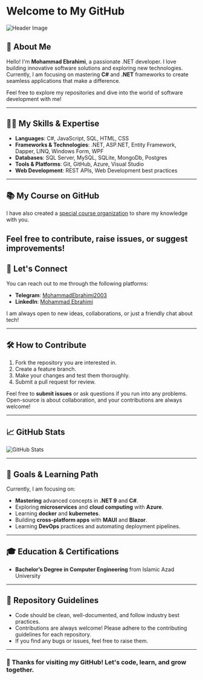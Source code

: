 # Welcome to My GitHub

![Header Image](https://via.placeholder.com/1200x300/000000/FFFFFF?text=Welcome+to+Mohammad+Ebrahimi%27s+GitHub)

## 🚀 About Me

Hello! I'm **Mohammad Ebrahimi**, a passionate .NET developer. I love building innovative software solutions and exploring new technologies. Currently, I am focusing on mastering **C#** and **.NET** frameworks to create seamless applications that make a difference.

Feel free to explore my repositories and dive into the world of software development with me!

---

## 🧑‍💻 My Skills & Expertise

- **Languages**: C#, JavaScript, SQL, HTML, CSS
- **Frameworks & Technologies**: .NET, ASP.NET, Entity Framework, Dapper, LINQ, Windows Form, WPF
- **Databases**: SQL Server, MySQL, SQLite, MongoDb, Postgres
- **Tools & Platforms**: Git, GitHub, Azure, Visual Studio
- **Web Development**: REST APIs, Web Development best practices

---

## 📚 My Course on GitHub

I have also created a [special course organization](https://github.com/MohammadEbrahimi-dev-Course) to share my knowledge with you.

Feel free to contribute, raise issues, or suggest improvements!
---

## 💬 Let's Connect

You can reach out to me through the following platforms:

- **Telegram**: [MohammadEbrahimi2003](https://t.me/MohammadEbrahimi2003)
- **LinkedIn**: [Mohammad Ebrahimi](http://www.linkedin.com/in/mohammadebrahimi2003)

I am always open to new ideas, collaborations, or just a friendly chat about tech!

---

## 🛠️ How to Contribute

1. Fork the repository you are interested in.
2. Create a feature branch.
3. Make your changes and test them thoroughly.
4. Submit a pull request for review.

Feel free to **submit issues** or ask questions if you run into any problems. Open-source is about collaboration, and your contributions are always welcome!

---

## 📈 GitHub Stats

![GitHub Stats](https://github-readme-stats.vercel.app/api?username=MohammadEbrahimi-dev&show_icons=true&hide_title=true&hide=prs&count_private=true&theme=radical)

---

## 🎯 Goals & Learning Path

Currently, I am focusing on:

- **Mastering** advanced concepts in **.NET 9** and **C#**.
- Exploring **microservices** and **cloud computing** with **Azure**.
- Learning **docker** and **kubernetes**.
- Building **cross-platform apps** with **MAUI** and **Blazor**.
- Learning **DevOps** practices and automating deployment pipelines.

---

## 🎓 Education & Certifications

- **Bachelor’s Degree in Computer Engineering** from Islamic Azad University 
---

## 📌 Repository Guidelines

- Code should be clean, well-documented, and follow industry best practices.
- Contributions are always welcome! Please adhere to the contributing guidelines for each repository.
- If you find any bugs or issues, feel free to raise them.

---

### 🙌 Thanks for visiting my GitHub! Let's code, learn, and grow together.

